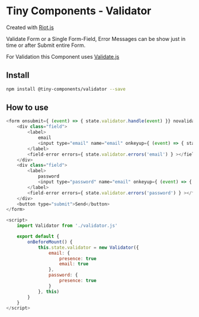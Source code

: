 # Tiny Components - Validator

Created with [Riot.js](https://riot.js.org)

Validate Form or a Single Form-Field, Error Messages can be show just in time
or after Submit entire Form.

For Validation this Component uses [Validate.js](https://validatejs.org/)

## Install

```bash
npm install @tiny-components/validator --save
```

## How to use

```javascript
<form onsubmit={ (event) => { state.validator.handle(event) }} novalidate>
    <div class="field">
        <label>
            email
            <input type="email" name="email" onkeyup={ (event) => { state.validator.handle(event, 'email') }} />
        </label>
        <field-error errors={ state.validator.errors('email') } ></field-error>
    </div>
    <div class="field">
        <label>
            password
            <input type="password" name="email" onkeyup={ (event) => { state.validator.handle(event, 'password') }} />
        </label>
        <field-error errors={ state.validator.errors('password') } ></field-error>
    </div>
    <button type="submit">Send</button>
</form>

<script>
    import Validator from './validator.js'

    export default {
        onBeforeMount() {
            this.state.validator = new Validator({
                email: {
                    presence: true
                    email: true
                },
                password: {
                    presence: true
                }
            }, this)
        }
    }
</script>
```